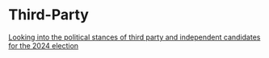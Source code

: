 # Third-Party
[Looking into the political stances of third party and independent candidates for the 2024 election](https://open.substack.com/pub/meghamurthy/p/third-wheeling-the-presidential-election?r=36hy2s&utm_campaign=post&utm_medium=web)
